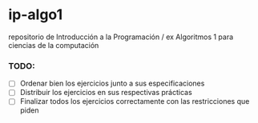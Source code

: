 # ip-algo1
repositorio de Introducción a la Programación / ex Algoritmos 1 para ciencias de la computación

### TODO:
- [ ] Ordenar bien los ejercicios junto a sus especificaciones
- [ ] Distribuir los ejercicios en sus respectivas prácticas
- [ ] Finalizar todos los ejercicios correctamente con las restricciones que piden